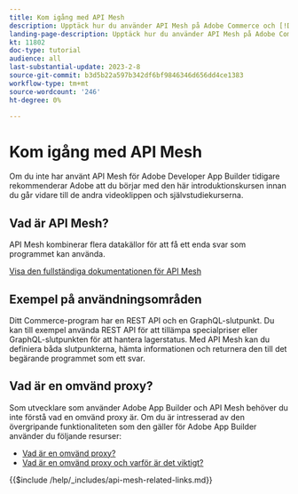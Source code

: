 ```yaml
---
title: Kom igång med API Mesh
description: Upptäck hur du använder API Mesh på Adobe Commerce och [!DNL Adobe App Builder]. Lär dig hur du installerar Adobe App Builder, arbetar med projekt, skapar en omvänd grafisk proxy och mycket mer.
landing-page-description: Upptäck hur du använder API Mesh på Adobe Commerce och [!DNL Adobe App Builder]. Lär dig hur du installerar Adobe IO, arbetar med projekt, skapar en grafisk omvänd proxy och mycket mer.
kt: 11802
doc-type: tutorial
audience: all
last-substantial-update: 2023-2-8
source-git-commit: b3d5b22a597b342df6bf9846346d656dd4ce1383
workflow-type: tm+mt
source-wordcount: '246'
ht-degree: 0%

---
```


# Kom igång med API Mesh

Om du inte har använt API Mesh för Adobe Developer App Builder tidigare rekommenderar Adobe att du börjar med den här introduktionskursen innan du går vidare till de andra videoklippen och självstudiekurserna.

## Vad är API Mesh?

API Mesh kombinerar flera datakällor för att få ett enda svar som programmet kan använda.

[Visa den fullständiga dokumentationen för API Mesh](https://developer.adobe.com/graphql-mesh-gateway/gateway/overview/)

## Exempel på användningsområden

Ditt Commerce-program har en REST API och en GraphQL-slutpunkt. Du kan till exempel använda REST API för att tillämpa specialpriser eller GraphQL-slutpunkten för att hantera lagerstatus. Med API Mesh kan du definiera båda slutpunkterna, hämta informationen och returnera den till det begärande programmet som ett svar.

## Vad är en omvänd proxy?

Som utvecklare som använder Adobe App Builder och API Mesh behöver du inte förstå vad en omvänd proxy är. Om du är intresserad av den övergripande funktionaliteten som den gäller för Adobe App Builder använder du följande resurser:

* [Vad är en omvänd proxy?](https://www.imperva.com/learn/performance/reverse-proxy/)
* [Vad är en omvänd proxy och varför är det viktigt?](https://blog.hubspot.com/website/reverse-proxy)

{{$include /help/_includes/api-mesh-related-links.md}}
